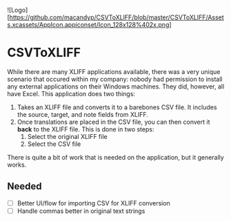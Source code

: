 ![Logo][https://github.com/macandyp/CSVToXLIFF/blob/master/CSVToXLIFF/Assets.xcassets/AppIcon.appiconset/Icon_128x128%402x.png]
# CSVToXLIFF

While there are many XLIFF applications available, there was a very unique scenario that occured within my company: nobody had permission to install any external applications on their Windows machines. They did, however, all have Excel. This application does two things:

1. Takes an XLIFF file and converts it to a barebones CSV file. It includes the source, target, and note fields from XLIFF.
2. Once translations are placed in the CSV file, you can then convert it **back** to the XLIFF file. This is done in two steps: 
    1. Select the original XLIFF file
    2. Select the CSV file

There is quite a bit of work that is needed on the application, but it generally works.

## Needed
- [ ] Better UI/flow for importing CSV for XLIFF conversion
- [ ] Handle commas better in original text strings